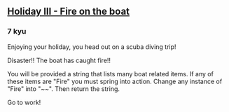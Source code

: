 <h2><a href=https://www.codewars.com/kata/57e8fba2f11c647abc000944/train/javascript target="_blank">Holiday III - Fire on the boat</a></h2><h3>7 kyu</h3><p>Enjoying your holiday, you head out on a scuba diving trip!</p><p>Disaster!! The boat has caught fire!!</p><p>You will be provided a string that lists many boat related items. If any of these items are "Fire" you must spring into action. Change any instance of "Fire" into "~~". Then return the string.</p><p>Go to work!</p>